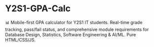 # Y2S1-GPA-Calc
📊 Mobile-first GPA calculator for Y2S1 IT students. Real-time grade tracking, pass/fail status, and comprehensive module requirements for Database Design, Statistics, Software Engineering &amp; AI/ML. Pure HTML/CSS/JS.
